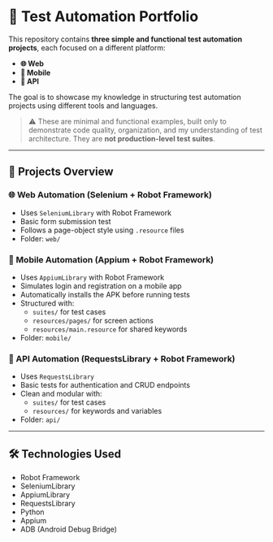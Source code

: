 # 🧪 Test Automation Portfolio

This repository contains **three simple and functional test automation projects**, each focused on a different platform:

- **🌐 Web**
- **📱 Mobile**
- **🔌 API**

The goal is to showcase my knowledge in structuring test automation projects using different tools and languages.

> ⚠️ These are minimal and functional examples, built only to demonstrate code quality, organization, and my understanding of test architecture. They are **not production-level test suites**.

---

## 📂 Projects Overview

### 🌐 Web Automation (Selenium + Robot Framework)

- Uses `SeleniumLibrary` with Robot Framework
- Basic form submission test
- Follows a page-object style using `.resource` files
- Folder: `web/`

### 📱 Mobile Automation (Appium + Robot Framework)

- Uses `AppiumLibrary` with Robot Framework
- Simulates login and registration on a mobile app
- Automatically installs the APK before running tests
- Structured with:
  - `suites/` for test cases
  - `resources/pages/` for screen actions
  - `resources/main.resource` for shared keywords
- Folder: `mobile/`

### 🔌 API Automation (RequestsLibrary + Robot Framework)

- Uses `RequestsLibrary`
- Basic tests for authentication and CRUD endpoints
- Clean and modular with:
  - `suites/` for test cases
  - `resources/` for keywords and variables
- Folder: `api/`

---

## 🛠 Technologies Used

- Robot Framework
- SeleniumLibrary
- AppiumLibrary
- RequestsLibrary
- Python
- Appium
- ADB (Android Debug Bridge)
